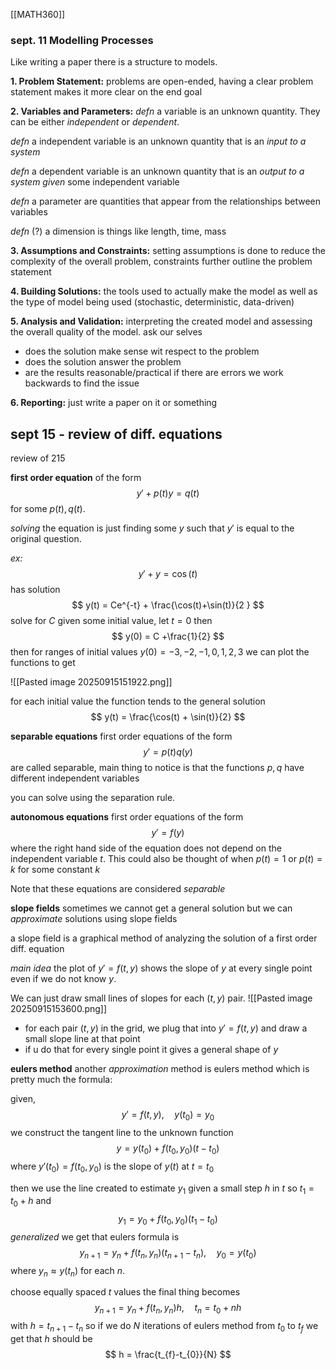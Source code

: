 [[MATH360]]

### sept. 11 Modelling Processes
Like writing a paper there is a structure to models.

**1. Problem Statement:** problems are open-ended, having a clear problem statement makes it more clear on the end goal

**2. Variables and Parameters:** 
*defn* a variable is an unknown quantity. They can be either *independent* or *dependent*.

*defn* a independent variable is an unknown quantity that is an *input to a system*

*defn* a dependent variable is an unknown quantity that is an *output to a system* *given* some independent variable 

*defn* a parameter are quantities that appear from the relationships between variables

*defn* (?) a dimension is things like length, time, mass


**3. Assumptions and Constraints:** setting assumptions is done to reduce the complexity of the overall problem, constraints further outline the problem statement

**4. Building Solutions:** the tools used to actually make the model as well as the type of model being used (stochastic, deterministic, data-driven)

**5. Analysis and Validation:** interpreting the created model and assessing the overall quality of the model. ask our selves
- does the solution make sense wit respect to the problem
- does the solution answer the problem
- are the results reasonable/practical
if there are errors we work backwards to find the issue

**6. Reporting:** just write a paper on it or something


## sept 15 - review of diff. equations
review of 215

**first order equation**
of the form
$$
y' +p(t)y = q(t)
$$
for some $p(t), q(t)$. 

*solving* the equation is just finding some $y$ such that $y'$ is equal to the original question.

*ex:* 
$$
y' + y = \cos(t)
$$
has solution
$$
y(t) = Ce^{-t} + \frac{\cos(t)+\sin(t)}{2 }
$$
solve for $C$ given some initial value, let $t=0$ then
$$
y(0) = C +\frac{1}{2} 
$$
then for ranges of initial values $y(0) = -3, -2, -1, 0, 1,2,3$ we can plot the functions to get

![[Pasted image 20250915151922.png]]

for each initial value the function tends to the general solution
$$
y(t) = \frac{\cos(t) + \sin(t)}{2}
$$

**separable equations**
first order equations of the form
$$
y' = p(t)q(y)
$$
are called separable, main thing to notice is that the functions $p,q$ have different independent variables

you can solve using the separation rule. 

**autonomous equations**
first order equations of the form
$$
y' = f(y)
$$
where the right hand side of the equation does not depend on the independent variable $t$. This could also be thought of when $p(t)=1$ or $p(t) = k$ for some constant $k$

Note that these equations are considered *separable* 

**slope fields**
sometimes we cannot get a general solution but we can *approximate* solutions using slope fields

a slope field is a graphical method of analyzing the solution of a first order diff. equation

*main idea* the plot of $y' = f(t,y)$ shows the slope of $y$ at every single point even if we do not know $y$. 

We can just draw small lines of slopes for each $(t,y)$ pair. 
![[Pasted image 20250915153600.png]]

- for each pair $(t,y)$ in the grid, we plug that into $y' = f(t,y)$ and draw a small slope line at that point
- if u do that for every single point it gives a general shape of $y$

**eulers method**
another *approximation* method is eulers method which is pretty much the formula:

given,
$$
y' = f(t,y), \quad y(t_{0}) = y_{0}
$$
we construct the tangent line to the unknown function
$$
y= y(t_{0}) + f(t_{0},y_{0})(t-t_{0})
$$
where $y'(t_{0})=f(t_{0},y_{0})$ is the slope of $y(t)$ at $t=t_{0}$

then we use the line created to estimate $y_{1}$ given a small step $h$ in $t$ so $t_{1} = t_{0}+h$ and
$$
y_{1} = y_{0} + f(t_{0},y_{0})(t_{1}-t_{0})
$$
*generalized* we get that eulers formula is
$$
y_{n+1} = y_{n} + f(t_{n},y_{n})(t_{n+1} - t_{n}), \quad y_{0} = y(t_{0})
$$
where $y_{n} \approx y(t_{n})$ for each $n$. 

choose equally spaced $t$ values the final thing becomes
$$
y_{n+1} = y_{n} + f(t_{n}, y_{n})h, \quad t_{n} = t_{0} + nh
$$
with $h = t_{n+1}- t_{n}$ so if we do $N$ iterations of eulers method from $t_{0}$ to $t_{f}$ we get that $h$ should be
$$
h = \frac{t_{f}-t_{0}}{N}
$$
